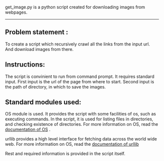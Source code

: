 get_image.py is a python script created for downloading images from webpages.
* * *

Problem statement :
----------------- 
To create a script which recursively crawl all the links from the input url.
And download images from there.

Instructions:
------------
The script is convinient to run from command prompt.
It requires standard input.
First input is the url of the page from where to start.
Second input is the path of directory, in which to save the images.

Standard modules used:
---------------------
OS module is used.
It provides the script with some facilities of os, such as executing commands.
In the script, it is used for listing files in directories, and checking existence of directories.
For more information on OS, read the [documentation of OS][] .

urllib provides a high level interface for fetching data across the world wide web.
For more information on OS, read the [documentation of urllib][]

Rest and required information is provided in the script itself.

[documentation of OS]: https://docs.python.org/2/library/os.html

[documentation of urllib]: https://docs.python.org/2/library/urllib.html
